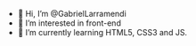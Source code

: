- 👋 Hi, I’m @GabrielLarramendi
- 👀 I’m interested in front-end 
- 🌱 I’m currently learning HTML5, CSS3 and JS.

<!---
GabrielLarramendi/GabrielLarramendi is a ✨ special ✨ repository because its `README.md` (this file) appears on your GitHub profile.
You can click the Preview link to take a look at your changes.
--->

